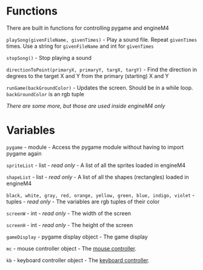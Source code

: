 # Functions
There are built in functions for controlling pygame and engineM4   

`playSong(givenFileName, givenTimes)` - Play a sound file. Repeat `givenTimes` times. Use a string for `givenFileName` and int for `givenTimes`

`stopSong()` - Stop playing a sound

`directionToPoint(primaryX, primaryY, targX, targY)` - Find the direction in degrees to the target X and Y from the primary (starting) X and Y

`runGame(backGroundColor)` - Updates the screen. Should be in a while loop. `backGroundColor` is an rgb tuple

*There are some more, but those are used inside engineM4 only*
# Variables
`pygame` - module -  Access the pygame module without having to import pygame again

`spriteList` - list - *read only* - A list of all the sprites loaded in engineM4

`shapeList` - list - *read only* - A list of all the shapes (rectangles) loaded in engineM4

`black, white, gray, red, orange, yellow, green, blue, indigo, violet` - tuples - *read only* - The variables are rgb tuples of their color

`screenW` - int - *read only* - The width of the screen

`screenH` - int - *read only* - The height of the screen

`gameDisplay` - pygame display object - The game display

`mc` - mouse controller object - The [mouse controller](/docs/mouseController.md).

`kb` - keyboard controller object - The [keyboard controller](/docs/keyboardController).